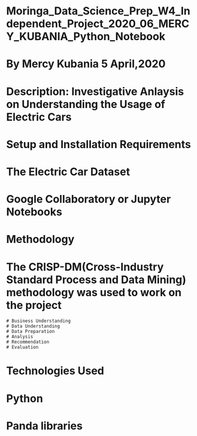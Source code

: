 # Moringa_Data_Science_Prep_W4_Independent_Project_2020_06_MERCY_KUBANIA_Python_Notebook

# By Mercy Kubania 5 April,2020

# Description: Investigative Anlaysis on Understanding the Usage of Electric Cars

# Setup and Installation Requirements
  # The Electric Car Dataset
  # Google Collaboratory or Jupyter Notebooks
 
 
# Methodology
 # The CRISP-DM(Cross-Industry Standard Process and Data Mining) methodology was used to work on the project
    # Business Understanding
    # Data Understanding
    # Data Preparation
    # Analysis
    # Recommendation
    # Evaluation
# Technologies Used
  # Python
  # Panda libraries
